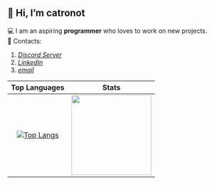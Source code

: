 ## 👋 Hi, I’m catronot
:computer: I am an aspiring **programmer**  who loves to work on new projects\.       
 :iphone: Contacts\: 
   1. *[Discord Server](https://discord.gg/peqCYF3)*
   2. *[LinkedIn](https://www.linkedin.com/in/alex-sadovnikov-61057b224)*
   3. *[email](catornot48@gmail.com)*

|**Top Languages**|**Stats**|
|    :----:       |    :----:| 
|[![Top Langs](https://github-readme-stats.vercel.app/api/top-langs/?username=catornot&layout=compact&theme=tokyonight&hide_border=true)](https://github.com/anuraghazra/github-readme-stats)| <img height="180em" src="https://github-readme-stats.vercel.app/api?username=catornot&show_icons=true&hide_border=true&&count_private=true&include_all_commits=true&theme=tokyonight" />
<!---
https://github.com/anuraghazra/github-readme-stats
https://www.webfx.com/tools/emoji-cheat-sheet/
- 👋 Hi, I’m @catornot
- 💞️ I’m looking to collaborate on almost any project
- 📫 You can reach on me on my discord server https://discord.gg/peqCYF3.
- Also I love cats 🐈‍⬛

catornot/catornot is a ✨ special ✨ repository because its `README.md` (this file) appears on your GitHub profile.
You can click the Preview link to take a look at your changes.
--->
